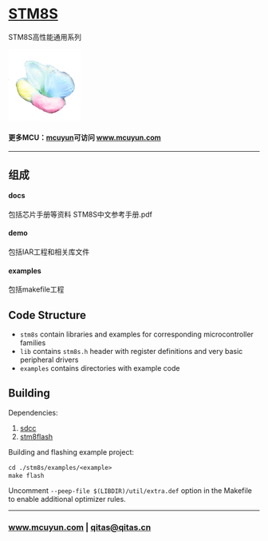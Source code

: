 ﻿# [STM8S](https://github.com/mcuyun/STM8S) 

STM8S高性能通用系列

[![sites](mcuyun/mcuyun.png)](http://www.mcuyun.com)

#### 更多MCU：[mcuyun](https://github.com/mcuyun/whyme)可访问 www.mcuyun.com

---

## 组成

#### docs

包括芯片手册等资料  STM8S中文参考手册.pdf

#### demo

包括IAR工程和相关库文件

#### examples

包括makefile工程



## Code Structure
* `stm8s` contain libraries and examples for corresponding microcontroller families
* `lib` contains `stm8s.h` header with register definitions and very basic peripheral drivers
* `examples` contains directories with example code

## Building
Dependencies:
 1. [sdcc](https://sourceforge.net/projects/sdcc/)
 2. [stm8flash](https://github.com/vdudouyt/stm8flash)

Building and flashing example project:

```
cd ./stm8s/examples/<example>
make flash
```
Uncomment `--peep-file $(LIBDIR)/util/extra.def` option in the Makefile to enable additional optimizer rules.

---

###  www.mcuyun.com   |    qitas@qitas.cn



